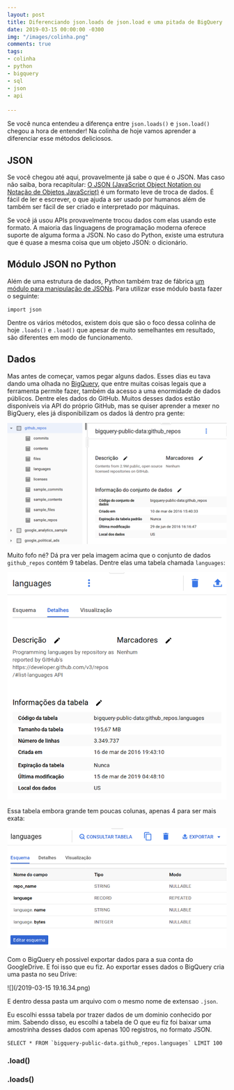 ```yaml
---
layout: post
title: Diferenciando json.loads de json.load e uma pitada de BigQuery
date: 2019-03-15 00:00:00 -0300
img: "/images/colinha.png"
comments: true
tags:
- colinha
- python
- bigquery
- sql
- json
- api

---
```

Se você nunca entendeu a diferença entre `json.loads()` e `json.load()` chegou a hora de entender! Na colinha de hoje vamos aprender a diferenciar esse métodos deliciosos.

## JSON

Se você chegou até aqui, provavelmente já sabe o que é o JSON. Mas caso não saiba, bora recapitular: [O JSON (JavaScript Object Notation ou Notação de Objetos JavaScript)](http://json.org/json-pt.html) é um formato leve de troca de dados. É fácil de ler e escrever, o que ajuda a ser usado por humanos além de também ser fácil de ser criado e interpretado por máquinas.

Se você já usou APIs provavelmente trocou dados com elas usando este formato. A maioria das linguagens de programação moderna oferece suporte de alguma forma a JSON. No caso do Python, existe uma estrutura que é quase a mesma coisa que um objeto JSON: o dicionário.

## Módulo JSON no Python

Além de uma estrutura de dados, Python também traz de fábrica [um módulo para manipulação de JSONs](https://docs.python.org/3.5/library/json.html). Para utilizar esse módulo basta fazer o seguinte:

    import json

Dentre os vários métodos, existem dois que são o foco dessa colinha de hoje `.loads()` e `.load()` que apesar de muito semelhantes em resultado, são diferentes em modo de funcionamento.

## Dados

Mas antes de começar, vamos pegar alguns dados. Esses dias eu tava dando uma olhada no [BigQuery](https://cloud.google.com/bigquery/), que entre muitas coisas legais que a ferramenta permite fazer, também da acesso a uma enormidade de dados públicos. Dentre eles dados do GitHub. Muitos desses dados estão disponíveis via API do próprio GitHub, mas se quiser aprender a mexer no BigQuery, eles já disponibilizam os dados lá dentro pra gente:

![](/images/bq-github.png)

Muito fofo né? Dá pra ver pela imagem acima que o conjunto de dados `github_repos` contém 9 tabelas. Dentre elas uma tabela chamada `languages`:

![](/images/bq-github-languages.png)

Essa tabela embora grande tem poucas colunas, apenas 4 para ser mais exata:

![](/images/bq-github-languages-schema.png)

Com o BigQuery eh possivel exportar dados para a sua conta do GoogleDrive. E foi isso que eu fiz. Ao exportar esses dados o BigQuery cria uma pasta no seu Drive:

![](/2019-03-15 19.16.34.png)

E dentro dessa pasta um arquivo com o mesmo nome de extensao `.json`.

Eu escolhi esssa tabela por trazer dados de um dominio conhecido por mim. Sabendo disso, eu escolhi a tabela de O que eu fiz foi baixar uma amostrinha desses dados com apenas 100 registros, no formato JSON.

    SELECT * FROM `bigquery-public-data.github_repos.languages` LIMIT 100

### .load()

### .loads()